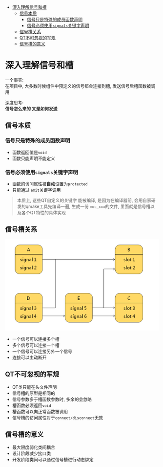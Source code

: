 - [深入理解信号和槽](#深入理解信号和槽)
  - [信号本质](#信号本质)
    - [信号只是特殊的成员函数声明](#信号只是特殊的成员函数声明)
    - [信号必须使用```signals```关键字声明](#信号必须使用signals关键字声明)
  - [信号槽关系](#信号槽关系)
  - [QT不可忽视的军规](#qt不可忽视的军规)
  - [信号槽的意义](#信号槽的意义)


# 深入理解信号和槽

一个事实:  
在项目中, 大多数时候组件中预定义的信号都会连接到槽, 发送信号后槽函数被调用

深度思考:  
 **信号怎么来的 又是如何发送**

## 信号本质
### 信号只是特殊的成员函数声明

* 函数返回值是```void```
* 函数只能声明不能定义

### 信号必须使用```signals```关键字声明
* 函数的访问属性被**自动**设置为```protected```
* 只能通过 ```emit```关键字调用

> 本质上, 这些QT自定义的关键字 能被编译, 是因为在编译器前, 会用自家研发的qmake工具先编译一遍, 生成一份 ```moc_xxx```的文件, 里面就是信号槽以及各个QT特性的具体实现

## 信号槽关系

![信号槽关系](./pic/信号槽关系.png)

* 一个信号可以连接多个槽
* 多个信号可以连接一个槽
* 一个信号可以连接另外一个信号
* 连接可以主动断开

## QT不可忽视的军规

* QT类只能在头文件声明
* 信号槽的原型是相同的
* 信号参数多于槽函数参数时, 多余的会忽略
* 槽函数必须返回```void```
* 槽函数可以向正常函数被调用
* 信号槽的访问属性对于```connect/disconnect```无效

## 信号槽的意义
* 最大限度弱化类间耦合
* 设计阶段减少接口类
* 开发阶段类间可以通过信号槽进行动态绑定

